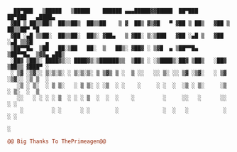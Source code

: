       ██▀███   ▒█████   ▒█████    ██████ ▄▄▄█████▓▓█████  ██▀███      ██▀███   ▄████▄  
     ▓██ ▒ ██▒▒██▒  ██▒▒██▒  ██▒▒██    ▒ ▓  ██▒ ▓▒▓█   ▀ ▓██ ▒ ██▒   ▓██ ▒ ██▒▒██▀ ▀█  
     ▓██ ░▄█ ▒▒██░  ██▒▒██░  ██▒░ ▓██▄   ▒ ▓██░ ▒░▒███   ▓██ ░▄█ ▒   ▓██ ░▄█ ▒▒▓█    ▄ 
     ▒██▀▀█▄  ▒██   ██░▒██   ██░  ▒   ██▒░ ▓██▓ ░ ▒▓█  ▄ ▒██▀▀█▄     ▒██▀▀█▄  ▒▓▓▄ ▄██▒
     ░██▓ ▒██▒░ ████▓▒░░ ████▓▒░▒██████▒▒  ▒██▒ ░ ░▒████▒░██▓ ▒██▒   ░██▓ ▒██▒▒ ▓███▀ ░
     ░ ▒▓ ░▒▓░░ ▒░▒░▒░ ░ ▒░▒░▒░ ▒ ▒▓▒ ▒ ░  ▒ ░░   ░░ ▒░ ░░ ▒▓ ░▒▓░   ░ ▒▓ ░▒▓░░ ░▒ ▒  ░
       ░▒ ░ ▒░  ░ ▒ ▒░   ░ ▒ ▒░ ░ ░▒  ░ ░    ░     ░ ░  ░  ░▒ ░ ▒░     ░▒ ░ ▒░  ░  ▒   
       ░░   ░ ░ ░ ░ ▒  ░ ░ ░ ▒  ░  ░  ░    ░         ░     ░░   ░      ░░   ░ ░        
        ░         ░ ░      ░ ░        ░              ░  ░   ░           ░     ░ ░      
                                                                              ░       
```diff
@@ Big Thanks To ThePrimeagen@@
```
